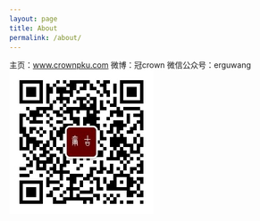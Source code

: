 ```yaml
---
layout: page
title: About
permalink: /about/
---
```


主页：www.crownpku.com
微博：冠crown
微信公众号：erguwang
![微信公众号](/images/dashang/gongzhonghao.jpg)